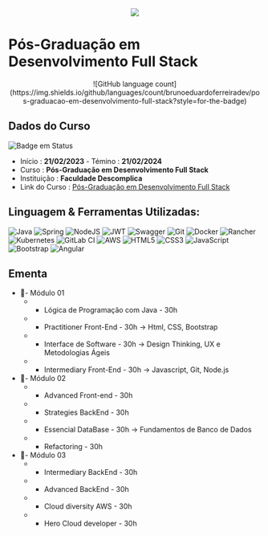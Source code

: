 <div align="center">
  <img src="https://user-images.githubusercontent.com/125761885/220490685-9cb32ffc-55fa-452a-8d45-667650b13a49.png" >
</div>

# Pós-Graduação em Desenvolvimento Full Stack
<div align="center">
  ![GitHub language count](https://img.shields.io/github/languages/count/brunoeduardoferreiradev/pos-graduacao-em-desenvolvimento-full-stack?style=for-the-badge)
</div>




## Dados do Curso
![Badge em Status](https://img.shields.io/badge/STATUS-CURSANDO-yellow?style=for-the-badge)

* Início :  <b>21/02/2023</b> - Témino : <b>21/02/2024</b>
* Curso : <b>Pós-Graduação em Desenvolvimento Full Stack</b>
* Instituição : <b>Faculdade Descomplica</b>
* Link do Curso : [Pós-Graduação em Desenvolvimento Full Stack](https://descomplica.com.br/pos-graduacao/tecnologia/pos-online-em-desenvolvimento-full-stack/)

## Linguagem & Ferramentas Utilizadas: 

![Java](https://img.shields.io/badge/java-%23ED8B00.svg?style=for-the-badge&logo=java&logoColor=white)
![Spring](https://img.shields.io/badge/spring-%236DB33F.svg?style=for-the-badge&logo=spring&logoColor=white)
![NodeJS](https://img.shields.io/badge/node.js-6DA55F?style=for-the-badge&logo=node.js&logoColor=white)
![JWT](https://img.shields.io/badge/JWT-black?style=for-the-badge&logo=JSON%20web%20tokens)
![Swagger](https://img.shields.io/badge/-Swagger-%23Clojure?style=for-the-badge&logo=swagger&logoColor=white)
![Git](https://img.shields.io/badge/git-%23F05033.svg?style=for-the-badge&logo=git&logoColor=white)
![Docker](https://img.shields.io/badge/docker-%230db7ed.svg?style=for-the-badge&logo=docker&logoColor=white)
![Rancher](https://img.shields.io/badge/rancher-%230075A8.svg?style=for-the-badge&logo=rancher&logoColor=white)
![Kubernetes](https://img.shields.io/badge/kubernetes-%23326ce5.svg?style=for-the-badge&logo=kubernetes&logoColor=white)
![GitLab CI](https://img.shields.io/badge/gitlab%20ci-%23181717.svg?style=for-the-badge&logo=gitlab&logoColor=white)
![AWS](https://img.shields.io/badge/AWS-%23FF9900.svg?style=for-the-badge&logo=amazon-aws&logoColor=white)
![HTML5](https://img.shields.io/badge/html5-%23E34F26.svg?style=for-the-badge&logo=html5&logoColor=white)
![CSS3](https://img.shields.io/badge/css3-%231572B6.svg?style=for-the-badge&logo=css3&logoColor=white)
![JavaScript](https://img.shields.io/badge/javascript-%23323330.svg?style=for-the-badge&logo=javascript&logoColor=%23F7DF1E)
![Bootstrap](https://img.shields.io/badge/bootstrap-%23563D7C.svg?style=for-the-badge&logo=bootstrap&logoColor=white)
![Angular](https://img.shields.io/badge/angular-%23DD0031.svg?style=for-the-badge&logo=angular&logoColor=white)


## Ementa
* 📁- Módulo 01
  * - Lógica de Programação com Java - 30h
  * - Practitioner Front-End - 30h → Html, CSS, Bootstrap
  * - Interface de Software - 30h → Design Thinking, UX e Metodologias Ágeis
  * - Intermediary Front-End - 30h → Javascript, Git, Node.js
* 📁- Módulo 02
  * - Advanced Front-end - 30h
  * - Strategies BackEnd - 30h
  * - Essencial DataBase - 30h → Fundamentos de Banco de Dados
  * - Refactoring - 30h
* 📁- Módulo 03
  * - Intermediary BackEnd - 30h
  * - Advanced BackEnd - 30h
  * - Cloud diversity AWS - 30h
  * - Hero Cloud developer - 30h
